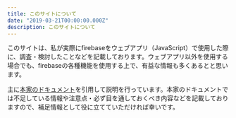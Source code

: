 ```yaml
---
title: このサイトについて
date: "2019-03-21T00:00:00.000Z"
description: このサイトについて
---
```


このサイトは、私が実際にfirebaseをウェブアプリ（JavaScript）で使用した際に、調査・検討したことなどを記載しております。ウェブアプリ以外を使用する場合でも、firebaseの各種機能を使用する上で、有益な情報も多くあるとと思います。

主に[本家のドキュメント](https://firebase.google.com/docs/web/setup)を引用して説明を行っています。本家のドキュメントでは不足している情報や注意点・必ず目を通しておくべき内容などを記載しておりますので、補足情報として役に立てていただければ幸いです。

